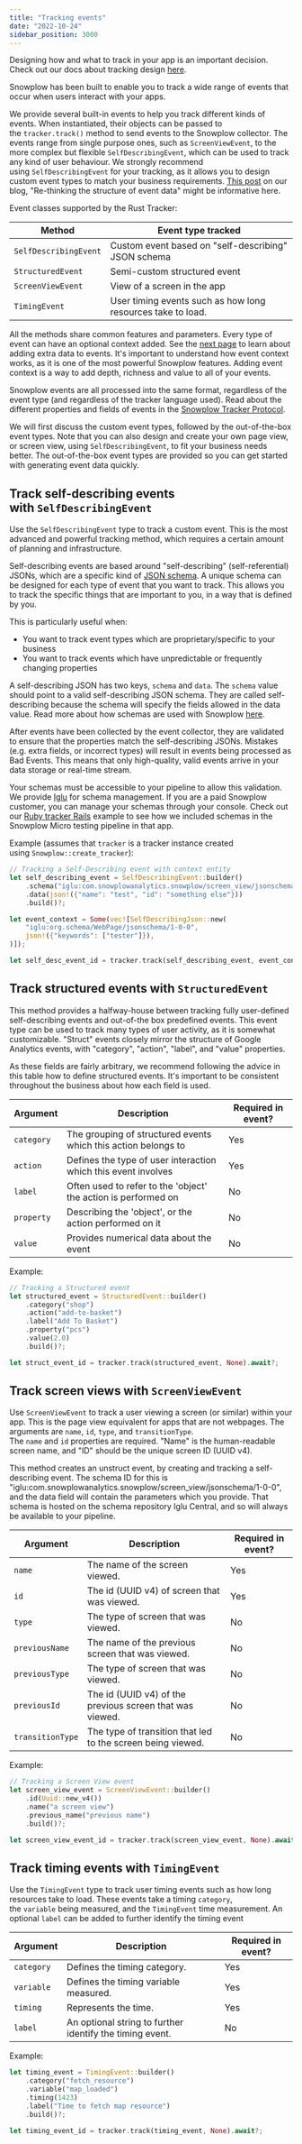 ```yaml
---
title: "Tracking events"
date: "2022-10-24"
sidebar_position: 3000
---
```


Designing how and what to track in your app is an important decision. Check out our docs about tracking design [here](/docs/understanding-tracking-design/introduction-to-tracking-design/index.md).

Snowplow has been built to enable you to track a wide range of events that occur when users interact with your apps.

We provide several built-in events to help you track different kinds of events. When instantiated, their objects can be passed to the `tracker.track()` method to send events to the Snowplow collector. The events range from single purpose ones, such as `ScreenViewEvent`, to the more complex but flexible `SelfDescribingEvent`, which can be used to track any kind of user behaviour. We strongly recommend using `SelfDescribingEvent` for your tracking, as it allows you to design custom event types to match your business requirements. [This post](https://snowplowanalytics.com/blog/2020/01/24/re-thinking-the-structure-of-event-data/) on our blog, "Re-thinking the structure of event data" might be informative here.

Event classes supported by the Rust Tracker:

| Method                | Event type tracked                                          |
| --------------------- | ----------------------------------------------------------- |
| `SelfDescribingEvent` | Custom event based on "self-describing" JSON schema         |
| `StructuredEvent`     | Semi-custom structured event                                |
| `ScreenViewEvent`     | View of a screen in the app                                 |
| `TimingEvent`         | User timing events such as how long resources take to load. |


All the methods share common features and parameters. Every type of event can have an optional context added. See the [next page](/docs/collecting-data/collecting-from-own-applications/rust-tracker/adding-data/index.md) to learn about adding extra data to events. It's important to understand how event context works, as it is one of the most powerful Snowplow features. Adding event context is a way to add depth, richness and value to all of your events.

Snowplow events are all processed into the same format, regardless of the event type (and regardless of the tracker language used). Read about the different properties and fields of events in the [Snowplow Tracker Protocol](/docs/collecting-data/collecting-from-own-applications/snowplow-tracker-protocol/index.md).

We will first discuss the custom event types, followed by the out-of-the-box event types. Note that you can also design and create your own page view, or screen view, using `SelfDescribingEvent`, to fit your business needs better. The out-of-the-box event types are provided so you can get started with generating event data quickly.

## Track self-describing events with `SelfDescribingEvent`

Use the `SelfDescribingEvent` type to track a custom event. This is the most advanced and powerful tracking method, which requires a certain amount of planning and infrastructure.

Self-describing events are based around "self-describing" (self-referential) JSONs, which are a specific kind of [JSON schema](http://json-schema.org/). A unique schema can be designed for each type of event that you want to track. This allows you to track the specific things that are important to you, in a way that is defined by you.

This is particularly useful when:

- You want to track event types which are proprietary/specific to your business
- You want to track events which have unpredictable or frequently changing properties

A self-describing JSON has two keys, `schema` and `data`. The `schema` value should point to a valid self-describing JSON schema. They are called self-describing because the schema will specify the fields allowed in the data value. Read more about how schemas are used with Snowplow [here](/docs/understanding-tracking-design/understanding-schemas-and-validation/index.md).

After events have been collected by the event collector, they are validated to ensure that the properties match the self-describing JSONs. Mistakes (e.g. extra fields, or incorrect types) will result in events being processed as Bad Events. This means that only high-quality, valid events arrive in your data storage or real-time stream.

Your schemas must be accessible to your pipeline to allow this validation. We provide [Iglu](/docs/pipeline-components-and-applications/iglu/index.md) for schema management. If you are a paid Snowplow customer, you can manage your schemas through your console. Check out our [Ruby tracker Rails](https://github.com/snowplow-incubator/snowplow-ruby-tracker-examples) example to see how we included schemas in the Snowplow Micro testing pipeline in that app.

Example (assumes that `tracker` is a tracker instance created using `Snowplow::create_tracker`):

```rust
// Tracking a Self-Describing event with context entity
let self_describing_event = SelfDescribingEvent::builder()
    .schema("iglu:com.snowplowanalytics.snowplow/screen_view/jsonschema/1-0-0")
    .data(json!({"name": "test", "id": "something else"}))
    .build()?;

let event_context = Some(vec![SelfDescribingJson::new(
    "iglu:org.schema/WebPage/jsonschema/1-0-0",
    json!({"keywords": ["tester"]}),
)]);

let self_desc_event_id = tracker.track(self_describing_event, event_context).await?;
```

## Track structured events with `StructuredEvent`

This method provides a halfway-house between tracking fully user-defined self-describing events and out-of-the box predefined events. This event type can be used to track many types of user activity, as it is somewhat customizable. "Struct" events closely mirror the structure of Google Analytics events, with "category", "action", "label", and "value" properties.

As these fields are fairly arbitrary, we recommend following the advice in this table how to define structured events. It's important to be consistent throughout the business about how each field is used.

| Argument   | Description                                                    | Required in event? |
| ---------- | -------------------------------------------------------------- | ------------------ |
| `category` | The grouping of structured events which this action belongs to | Yes                |
| `action`   | Defines the type of user interaction which this event involves | Yes                |
| `label`    | Often used to refer to the 'object' the action is performed on | No                 |
| `property` | Describing the 'object', or the action performed on it         | No                 |
| `value`    | Provides numerical data about the event                        | No                 |

Example:

```rust
// Tracking a Structured event
let structured_event = StructuredEvent::builder()
    .category("shop")
    .action("add-to-basket")
    .label("Add To Basket")
    .property("pcs")
    .value(2.0)
    .build()?;

let struct_event_id = tracker.track(structured_event, None).await?;
```

## Track screen views with `ScreenViewEvent`

Use `ScreenViewEvent` to track a user viewing a screen (or similar) within your app. This is the page view equivalent for apps that are not webpages. The arguments are `name`, `id`, `type`, and `transitionType`. The `name` and `id` properties are required. "Name" is the human-readable screen name, and "ID" should be the unique screen ID (UUID v4).

This method creates an unstruct event, by creating and tracking a self-describing event. The schema ID for this is "iglu:com.snowplowanalytics.snowplow/screen_view/jsonschema/1-0-0", and the data field will contain the parameters which you provide. That schema is hosted on the schema repository Iglu Central, and so will always be available to your pipeline.

| Argument         | Description                                                 | Required in event? |
| ---------------- | ----------------------------------------------------------- | ------------------ |
| `name`           | The name of the screen viewed.                              | Yes                |
| `id`             | The id (UUID v4) of screen that was viewed.                 | Yes                |
| `type`           | The type of screen that was viewed.                         | No                 |
| `previousName`   | The name of the previous screen that was viewed.            | No                 |
| `previousType`   | The type of screen that was viewed.                         | No                 |
| `previousId`     | The id (UUID v4) of the previous screen that was viewed.    | No                 |
| `transitionType` | The type of transition that led to the screen being viewed. | No                 |

Example:

```rust
// Tracking a Screen View event
let screen_view_event = ScreenViewEvent::builder()
    .id(Uuid::new_v4())
    .name("a screen view")
    .previous_name("previous name")
    .build()?;

let screen_view_event_id = tracker.track(screen_view_event, None).await?;
```

## Track timing events with `TimingEvent`

Use the `TimingEvent` type to track user timing events such as how long resources take to load. These events take a timing `category`, the `variable` being measured, and the `TimingEvent` time measurement. An optional `label` can be added to further identify the timing event

| Argument   | Description                                              | Required in event? |
| ---------- | -------------------------------------------------------- | ------------------ |
| `category` | Defines the timing category.                             | Yes                |
| `variable` | Defines the timing variable measured.                    | Yes                |
| `timing`   | Represents the time.                                     | Yes                |
| `label`    | An optional string to further identify the timing event. | No                 |

Example:

```rust
let timing_event = TimingEvent::builder()
    .category("fetch_resource")
    .variable("map_loaded")
    .timing(1423)
    .label("Time to fetch map resource")
    .build()?;

let timing_event_id = tracker.track(timing_event, None).await?;
```
